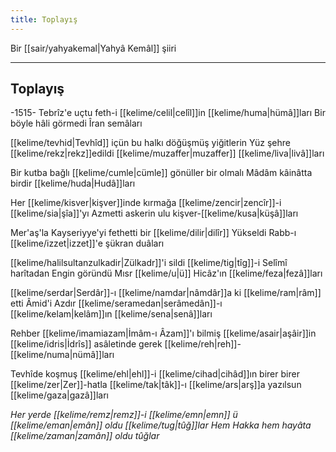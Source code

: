 ```yaml
---
title: Toplayış
---
```

Bir [[sair/yahyakemal|Yahyâ Kemâl]] şiiri

---

## Toplayış

-1515-
Tebrîz'e uçtu feth-i [[kelime/celil|celîl]]in [[kelime/huma|hümâ]]ları
Bir böyle hâli görmedi Îran semâları

[[kelime/tevhid|Tevhîd]] içün bu halkı döğüşmüş yiğitlerin
Yüz şehre [[kelime/rekz|rekz]]edildi [[kelime/muzaffer|muzaffer]] [[kelime/liva|livâ]]ları

Bir kutba bağlı [[kelime/cumle|cümle]] gönüller bir olmalı
Mâdâm kâinâtta birdir [[kelime/huda|Hudâ]]ları

Her [[kelime/kisver|kişver]]inde kırmağa [[kelime/zencir|zencîr]]-i [[kelime/sia|şîa]]'yı
Azmetti askerin ulu kişver-[[kelime/kusa|küşâ]]ları

Mer'aş'la Kayseriyye'yi fethetti bir [[kelime/dilir|dilîr]]
Yükseldi Rabb-ı [[kelime/izzet|izzet]]'e şükran duâları

[[kelime/halilsultanzulkadir|Zülkadr]]'i sildi [[kelime/tig|tîg]]-i Selîmî harîtadan
Engin göründü Mısr [[kelime/u|ü]] Hicâz'ın [[kelime/feza|fezâ]]ları

[[kelime/serdar|Serdâr]]-ı [[kelime/namdar|nâmdâr]]a ki [[kelime/ram|râm]] etti Âmid'i
Azdır [[kelime/seramedan|serâmedân]]-ı [[kelime/kelam|kelâm]]ın [[kelime/sena|senâ]]ları

Rehber [[kelime/imamiazam|İmâm-ı Âzam]]'ı bilmiş [[kelime/asair|aşâir]]in
[[kelime/idris|İdrîs]] asâletinde gerek [[kelime/reh|reh]]-[[kelime/numa|nümâ]]ları

Tevhîde koşmuş [[kelime/ehl|ehl]]-i [[kelime/cihad|cihâd]]ın birer birer
[[kelime/zer|Zer]]-hatla [[kelime/tak|tâk]]-ı [[kelime/ars|arş]]a yazılsun [[kelime/gaza|gazâ]]ları

*Her yerde [[kelime/remz|remz]]-i [[kelime/emn|emn]] ü [[kelime/eman|emân]] oldu [[kelime/tug|tûğ]]lar
Hem Hakka hem hayâta [[kelime/zaman|zamân]] oldu tûğlar*